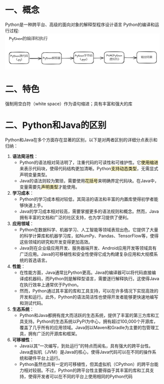 # 一、概念
Python是一种跨平台、高级的面向对象的解释型程序设计语言
Python的编译和运行过程:
![](https://raw.githubusercontent.com/liuxiaofeii/BC4A0327-E9BF-B504-C6AE-24BEC8348190/main/20240528094915.png)
# 二、特色
强制用空白符（white space）作为语句缩进；具有丰富和强大的库
# 二、Python和Java的区别
Python和Java在多个方面存在显著的区别，以下是对两者区别的详细分点表示和归纳：
1. **语法简洁性**：
    - Python的语法相对简洁明了，注重代码的可读性和可维护性。它<mark style="background: #FFF3A3A6;">使用缩进</mark>来表示代码块，使得代码结构更加清晰。Python<mark style="background: #FFF3A3A6;">支持动态类型</mark>，无需显式声明变量类型。
    - Java的语法则较为繁琐，需要使用<mark style="background: #FFF3A3A6;">花括号</mark>来明确界定代码块。在Java中，变量需要先<mark style="background: #FFF3A3A6;">声明类型</mark>才能使用。
2. **学习成本**：
    - Python的学习成本相对较低，其简洁的语法和丰富的内置库使得初学者能够快速上手。
    - Java的学习成本相对较高，需要掌握更多的语法规则和概念。然而，Java拥有丰富的文档和广泛的社区支持，也为学习提供了便利。
3. **应用领域**：
    - Python在数据科学、机器学习、人工智能等领域表现出色。它提供了大量的科学计算库和机器学习库，如NumPy、Pandas、TensorFlow等，使得这些领域的研究和开发变得更加高效。
    - Java则在企业级应用开发、服务器端开发、Android应用开发等领域具有广泛应用。Java的可移植性和安全性使得它成为构建复杂应用和大规模系统的首选语言。
4. **性能**：
    - 在性能方面，Java通常比Python更高。Java的编译器可以将代码直接编译成机器码，而Python则是解释型语言，需要逐行解释执行。这使得Java在执行效率上通常优于Python。
    - 然而，Python通过其丰富的库和工具支持，可以在许多情况下实现高效的开发和运行。此外，Python的语法简洁性也使得开发者能够更快速地编写和测试代码。
5. **生态系统**：
    - Python和Java都拥有庞大而活跃的生态系统，提供了丰富的第三方库和工具支持。Python的生态系统以PyPI为中心，拥有超过100,000个开源库，覆盖了几乎所有的应用领域。Java则以Maven和Gradle为主要的包管理工具，拥有广泛的开源库和框架。
6. **可移植性**：
    - Java以其“一次编写，到处运行”的特点而闻名，具有强大的跨平台性。Java虚拟机（JVM）是Java的核心，使得Java代码可以在不同的操作系统和硬件平台上运行。
    - Python虽然也具有一定的可移植性，但其虚拟机（CPython）的跨平台能力相对较弱。不过，Python的跨平台性主要得益于其丰富的库和工具支持，使得开发者可以在不同的平台上使用相同的Python代码
